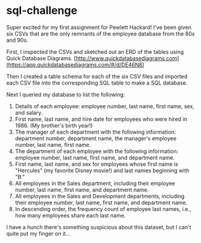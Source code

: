 # sql-challenge

Super excited for my first assignment for Pewlett Hackard! I've been given six CSVs that are the only remnants of the employee database from the 80s and 90s. 

First, I inspected the CSVs and sketched out an ERD of the tables using Quick Database Diagrams. [http://www.quickdatabasediagrams.com](https://app.quickdatabasediagrams.com/#/d/DE46N8)

Then I created a table schema for each of the six CSV files and imported each CSV file into the corresponding SQL table to make a SQL database.

Next I queried my database to list the following:

1. Details of each employee: employee number, last name, first name, sex, and salary.
2. First name, last name, and hire date for employees who were hired in 1986. (My brother's birth year!)
3. The manager of each department with the following information: department number, department name, the manager's employee number, last name, first name.
4. The department of each employee with the following information: employee number, last name, first name, and department name.
5. First name, last name, and sex for employees whose first name is "Hercules" (my favorite Disney movie!) and last names beginning with "B."
6. All employees in the Sales department, including their employee number, last name, first name, and department name.
7. All employees in the Sales and Development departments, including their employee number, last name, first name, and department name.
8. In descending order, the frequency count of employee last names, i.e., how many employees share each last name.

I have a hunch there's something suspicious about this dataset, but I can't quite put my finger on it...
